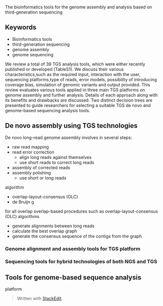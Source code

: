 The bioinformatics tools for the genome assembly and
analysis based on third-generation sequencing

## Keywords
- Bioinformatics tools
- third-generation sequencing
- genome assembly
- genome sequencing

We review a total of 39 TGS analysis tools, which were either recently published or developed (TableS1).
We discuss their various characteristics,such as the required input, interaction with the user, sequencing platforms,type of reads, error models, possibility of introducing coverage bias, simulation of genomic variants and output provided.
This review evaluates various tools applied in three main TGS platforms on genome assembly and further analysis.
Details of each approach along with its benefits and drawbacks are discussed. 
Two distinct decision trees are presented to guide researchers for selecting a suitable TGS de novo and genome-based sequencing analysis tools.
## De novo assembly using TGS technologies
De novo long-read genome assembly involves in several steps:
- raw read mapping
- read error correction
	- align long reads against themselves
	- use short reads to correct long reads 
- assembly of corrected reads
- assembly polishing
	- use short or long reads

algorithm
- overlap-layout-consensus (OLC)
- de Bruijn g

for all overlap
overlap-based procedures such as overlap-layout-consensus (OLC) algorithms
- generate alignments between long reads
- calculate the best overlap graph
- generate the consensus sequence of the contigs from the graph
### Genome alignment and assembly tools for TGS platform
### Sequencing tools for hybrid technologies of both NGS and TGS

## Tools for genome-based sequence analysis
platform
> Written with [StackEdit](https://stackedit.io/).
<!--stackedit_data:
eyJoaXN0b3J5IjpbLTQxMTA3MzYwNiw4ODEyNTAzNzQsLTM2MD
M2MzY1MiwtMTk4MDE0NDE0NSw5NDU5MTc4OTksLTE3OTIxNzE5
NzQsNTY1OTI2MzYyLDE0MjU2Nzg0NTAsNzQzNjE1OTM0LDIxMj
E1NDExMzUsMTMzMDUxNDUzOSw0NTIwMDA2OTksMjI0MjA1NTM3
LDczMDk5ODExNl19
-->